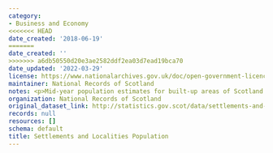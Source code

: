 ```yaml
---
category:
- Business and Economy
<<<<<<< HEAD
date_created: '2018-06-19'
=======
date_created: ''
>>>>>>> a6db50550d20e3ae2582ddf2ea03d7ead19bca70
date_updated: '2022-03-29'
license: https://www.nationalarchives.gov.uk/doc/open-government-licence/version/3/
maintainer: National Records of Scotland
notes: <p>Mid-year population estimates for built-up areas of Scotland. </p>
organization: National Records of Scotland
original_dataset_link: http://statistics.gov.scot/data/settlements-and-localities-population
records: null
resources: []
schema: default
title: Settlements and Localities Population
---
```

